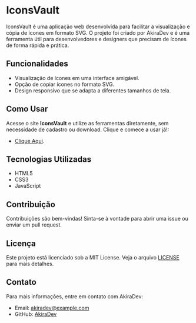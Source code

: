 # IconsVault

IconsVault é uma aplicação web desenvolvida para facilitar a visualização e cópia de ícones em formato SVG. O projeto foi criado por AkiraDev e é uma ferramenta útil para desenvolvedores e designers que precisam de ícones de forma rápida e prática.

## Funcionalidades

- Visualização de ícones em uma interface amigável.
- Opção de copiar ícones no formato SVG.
- Design responsivo que se adapta a diferentes tamanhos de tela.

## Como Usar

Acesse o site **IconsVault** e utilize as ferramentas diretamente, sem necessidade de cadastro ou download. Clique e comece a usar já!:

- [Clique Aqui](https://akiradv.github.io/iconsvault).


## Tecnologias Utilizadas

- HTML5
- CSS3
- JavaScript

## Contribuição

Contribuições são bem-vindas! Sinta-se à vontade para abrir uma issue ou enviar um pull request.

## Licença

Este projeto está licenciado sob a MIT License. Veja o arquivo [LICENSE](LICENSE) para mais detalhes.

## Contato

Para mais informações, entre em contato com AkiraDev:
- Email: akiradev@example.com
- GitHub: [AkiraDev](https://github.com/seu-usuario)
